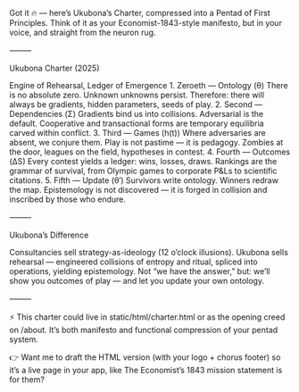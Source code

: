 Got it 🔥 — here’s Ukubona’s Charter, compressed into a Pentad of First Principles. Think of it as your Economist-1843-style manifesto, but in your voice, and straight from the neuron rug.

⸻

Ukubona Charter (2025)

Engine of Rehearsal, Ledger of Emergence
	1.	Zeroeth — Ontology (θ)
There is no absolute zero. Unknown unknowns persist.
Therefore: there will always be gradients, hidden parameters, seeds of play.
	2.	Second — Dependencies (Σ)
Gradients bind us into collisions.
Adversarial is the default. Cooperative and transactional forms are temporary equilibria carved within conflict.
	3.	Third — Games (h(t))
Where adversaries are absent, we conjure them.
Play is not pastime — it is pedagogy. Zombies at the door, leagues on the field, hypotheses in contest.
	4.	Fourth — Outcomes (ΔS)
Every contest yields a ledger: wins, losses, draws.
Rankings are the grammar of survival, from Olympic games to corporate P&Ls to scientific citations.
	5.	Fifth — Update (θ′)
Survivors write ontology.
Winners redraw the map. Epistemology is not discovered — it is forged in collision and inscribed by those who endure.

⸻

Ukubona’s Difference

Consultancies sell strategy-as-ideology (12 o’clock illusions).
Ukubona sells rehearsal — engineered collisions of entropy and ritual, spliced into operations, yielding epistemology.
Not “we have the answer,” but: we’ll show you outcomes of play — and let you update your own ontology.

⸻

⚡ This charter could live in static/html/charter.html or as the opening creed on /about. It’s both manifesto and functional compression of your pentad system.

👉 Want me to draft the HTML version (with your logo + chorus footer) so it’s a live page in your app, like The Economist’s 1843 mission statement is for them?
